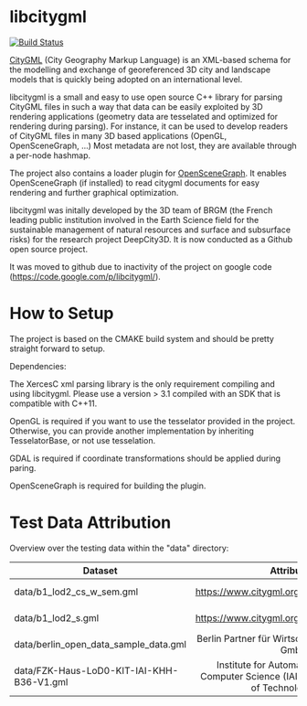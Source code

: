 libcitygml
==========
[![Build Status](https://travis-ci.org/jklimke/libcitygml.svg?branch=master)](https://travis-ci.org/jklimke/libcitygml)

[CityGML](http://www.citygml.org/) (City Geography Markup Language) is an XML-based schema for the modelling and exchange of georeferenced 3D city and landscape models that is quickly being adopted on an international level.

libcitygml is a small and easy to use open source C++ library for parsing CityGML files in such a way that data can be easily exploited by 3D rendering applications (geometry data are tesselated and optimized for rendering during parsing). For instance, it can be used to develop readers of CityGML files in many 3D based applications (OpenGL, OpenSceneGraph, ...) Most metadata are not lost, they are available through a per-node hashmap.

The project also contains a loader plugin for [OpenSceneGraph](http://www.openscenegraph.org/). It enables OpenSceneGraph (if installed) to read citygml documents for easy rendering and further graphical optimization.

libcitygml was initally developed by the 3D team of BRGM (the French leading public institution involved in the Earth Science field for the sustainable management of natural resources and surface and subsurface risks) for the research project DeepCity3D. It is now conducted as a Github open source project.

It was moved to github due to inactivity of the project on google code (https://code.google.com/p/libcitygml/).


How to Setup
============

The project is based on the CMAKE build system and should be pretty straight forward to setup.

Dependencies:

The XercesC xml parsing library is the only requirement compiling and using libcitygml. Please use a version > 3.1 compiled with an SDK that is compatible with C++11.

OpenGL is required if you want to use the tesselator provided in the project. Otherwise, you can provide another implementation by inheriting TesselatorBase, or not use tesselation.

GDAL is required if coordinate transformations should be applied during paring.

OpenSceneGraph is required for building the plugin.

Test Data Attribution
=====================


Overview over the testing data within the "data" directory:

| Dataset                               | Attribution                                               | Source                                                                                                    |
| -------------------------             |:---------------------------------------------------------:|:---------------------------------------------------------------------------------------------------------:| 
| data/b1_lod2_cs_w_sem.gml             | https://www.citygml.org/samplefiles/building/             | [https://www.citygml.org](https://www.citygml.org/samplefiles/)                                           |
| data/b1_lod2_s.gml                    | https://www.citygml.org/samplefiles/building/             | [https://www.citygml.org](https://www.citygml.org/samplefiles/)                                           |
| data/berlin_open_data_sample_data.gml | Berlin Partner für Wirtschaft und Technologie GmbH        | [Berlin Partner Download Portal](http://www.businesslocationcenter.de/berlin3d-downloadportal/?lang=en)   |
| data/FZK-Haus-LoD0-KIT-IAI-KHH-B36-V1.gml | Institute for Automation and Applied Computer Science (IAI) / Karlsruhe Institute of Technology (KIT) | https://www.citygmlwiki.org/index.php?title=FZK_Haus |





